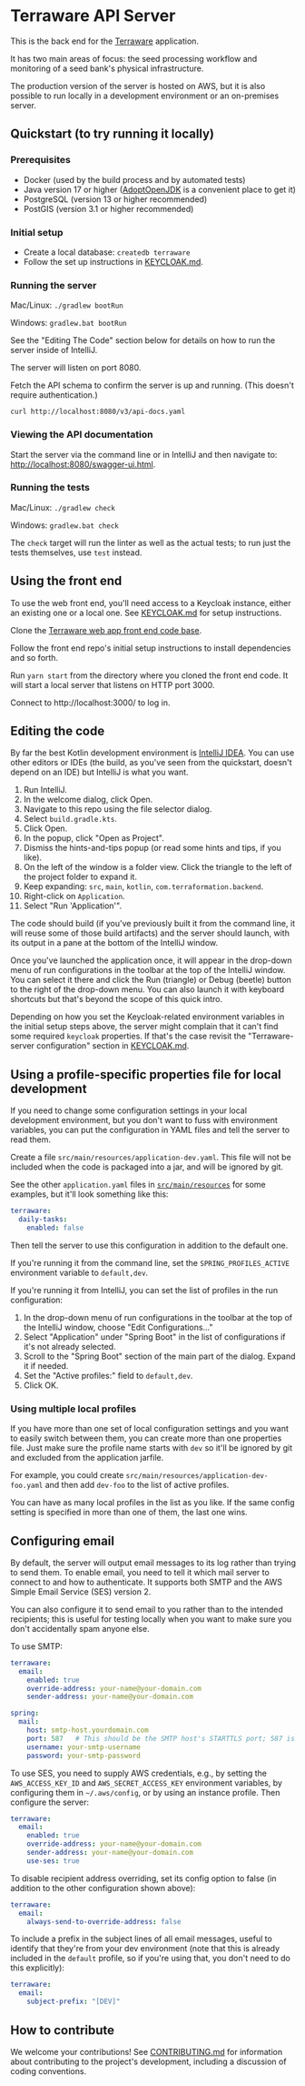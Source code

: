 # Terraware API Server

This is the back end for the [Terraware](https://terraware.io/) application.

It has two main areas of focus: the seed processing workflow and monitoring of a seed bank's physical infrastructure.

The production version of the server is hosted on AWS, but it is also possible to run locally in a development environment or an on-premises server.

## Quickstart (to try running it locally)

### Prerequisites

* Docker (used by the build process and by automated tests)
* Java version 17 or higher ([AdoptOpenJDK](https://adoptopenjdk.net/) is a convenient place to get it)
* PostgreSQL (version 13 or higher recommended)
* PostGIS (version 3.1 or higher recommended)

### Initial setup

* Create a local database: `createdb terraware`
* Follow the set up instructions in [KEYCLOAK.md](KEYCLOAK.md).

### Running the server

Mac/Linux: `./gradlew bootRun`

Windows: `gradlew.bat bootRun`

See the "Editing The Code" section below for details on how to run the server inside of IntelliJ.

The server will listen on port 8080.

Fetch the API schema to confirm the server is up and running. (This doesn't require authentication.)

    curl http://localhost:8080/v3/api-docs.yaml

### Viewing the API documentation

Start the server via the command line or in IntelliJ and then navigate to: [http://localhost:8080/swagger-ui.html](http://localhost:8080/swagger-ui.html).

### Running the tests

Mac/Linux: `./gradlew check`

Windows: `gradlew.bat check`

The `check` target will run the linter as well as the actual tests; to run just the tests themselves, use `test` instead.

## Using the front end

To use the web front end, you'll need access to a Keycloak instance, either an existing one or a local one. See [KEYCLOAK.md](KEYCLOAK.md) for setup instructions.

Clone the [Terraware web app front end code base](https://github.com/terraware/terraware-web).

Follow the front end repo's initial setup instructions to install dependencies and so forth.

Run `yarn start` from the directory where you cloned the front end code. It will start a local server that listens on HTTP port 3000.

Connect to http://localhost:3000/ to log in.

## Editing the code

By far the best Kotlin development environment is [IntelliJ IDEA](https://www.jetbrains.com/idea/). You can use other editors or IDEs (the build, as you've seen from the quickstart, doesn't depend on an IDE) but IntelliJ is what you want.

1. Run IntelliJ.
2. In the welcome dialog, click Open.
3. Navigate to this repo using the file selector dialog.
4. Select `build.gradle.kts`.
5. Click Open.
6. In the popup, click "Open as Project".
7. Dismiss the hints-and-tips popup (or read some hints and tips, if you like).
8. On the left of the window is a folder view. Click the triangle to the left of the project folder to expand it.
9. Keep expanding: `src`, `main`, `kotlin`, `com.terraformation.backend`.
10. Right-click on `Application`.
11. Select "Run 'Application'".

The code should build (if you've previously built it from the command line, it will reuse some of those build artifacts) and the server should launch, with its output in a pane at the bottom of the IntelliJ window.

Once you've launched the application once, it will appear in the drop-down menu of run configurations in the toolbar at the top of the IntelliJ window. You can select it there and click the Run (triangle) or Debug (beetle) button to the right of the drop-down menu. You can also launch it with keyboard shortcuts but that's beyond the scope of this quick intro.

Depending on how you set the Keycloak-related environment variables in the initial setup steps above, the server might complain that it can't find some required `keycloak` properties. If that's the case revisit the "Terraware-server configuration" section in [KEYCLOAK.md](KEYCLOAK.md).

## Using a profile-specific properties file for local development

If you need to change some configuration settings in your local development environment, but you don't want to fuss with environment variables, you can put the configuration in YAML files and tell the server to read them.

Create a file `src/main/resources/application-dev.yaml`. This file will not be included when the code is packaged into a jar, and will be ignored by git.

See the other `application.yaml` files in [`src/main/resources`](src/main/resources) for some examples, but it'll look something like this:

```yaml
terraware:
  daily-tasks:
    enabled: false
```

Then tell the server to use this configuration in addition to the default one.

If you're running it from the command line, set the `SPRING_PROFILES_ACTIVE` environment variable to `default,dev`.

If you're running it from IntelliJ, you can set the list of profiles in the run configuration:

1. In the drop-down menu of run configurations in the toolbar at the top of the IntelliJ window, choose "Edit Configurations..."
2. Select "Application" under "Spring Boot" in the list of configurations if it's not already selected.
3. Scroll to the "Spring Boot" section of the main part of the dialog. Expand it if needed.
4. Set the "Active profiles:" field to `default,dev`.
5. Click OK.

### Using multiple local profiles

If you have more than one set of local configuration settings and you want to easily switch between them, you can create more than one properties file. Just make sure the profile name starts with `dev` so it'll be ignored by git and excluded from the application jarfile.

For example, you could create `src/main/resources/application-dev-foo.yaml` and then add `dev-foo` to the list of active profiles.

You can have as many local profiles in the list as you like. If the same config setting is specified in more than one of them, the last one wins.

## Configuring email

By default, the server will output email messages to its log rather than trying to send them. To enable email, you need to tell it which mail server to connect to and how to authenticate. It supports both SMTP and the AWS Simple Email Service (SES) version 2.

You can also configure it to send email to you rather than to the intended recipients; this is useful for testing locally when you want to make sure you don't accidentally spam anyone else.

To use SMTP:

```yaml
terraware:
  email:
    enabled: true
    override-address: your-name@your-domain.com
    sender-address: your-name@your-domain.com

spring:
  mail:
    host: smtp-host.yourdomain.com
    port: 587   # This should be the SMTP host's STARTTLS port; 587 is a common one
    username: your-smtp-username
    password: your-smtp-password
```

To use SES, you need to supply AWS credentials, e.g., by setting the `AWS_ACCESS_KEY_ID` and `AWS_SECRET_ACCESS_KEY` environment variables, by configuring them in `~/.aws/config`, or by using an instance profile. Then configure the server:

```yaml
terraware:
  email:
    enabled: true
    override-address: your-name@your-domain.com
    sender-address: your-name@your-domain.com
    use-ses: true
```

To disable recipient address overriding, set its config option to false (in addition to the other configuration shown above):

```yaml
terraware:
  email:
    always-send-to-override-address: false
```

To include a prefix in the subject lines of all email messages, useful to identify that they're from your dev environment (note that this is already included in the `default` profile, so if you're using that, you don't need to do this explicitly):

```yaml
terraware:
  email:
    subject-prefix: "[DEV]"
```

## How to contribute

We welcome your contributions! See [CONTRIBUTING.md](CONTRIBUTING.md) for information about contributing to the project's development, including a discussion of coding conventions.

